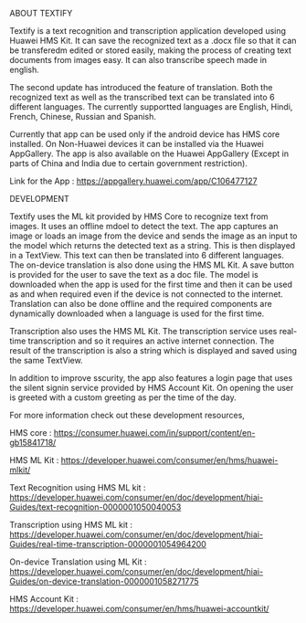 ABOUT TEXTIFY

Textify is a text recognition and transcription application developed using Huawei HMS Kit. It can save the recognized text as a .docx file so that 
it can be transferedm edited or stored easily, making the process of creating text documents from images easy. It can also transcribe speech made in english.

The second update has introduced the feature of translation. Both the recognized text as well as the transcribed text can be translated into 6 different languages. The currently
supportted languages are English, Hindi, French, Chinese, Russian and Spanish. 

Currently that app can be used only if the android device has HMS core installed. On Non-Huawei devices it can be installed via the Huawei AppGallery. The app is also available on the
Huawei AppGallery (Except in parts of China and India due to certain government restriction). 

Link for the App : https://appgallery.huawei.com/app/C106477127

DEVELOPMENT

Textify uses the ML kit provided by HMS Core to recognize text from images. It uses an offline mdoel to detect the text. The app captures an image or loads an image from the 
device and sends the image as an input to the model which returns the detected text as a string. This is then displayed in a TextView. This text can then be translated into 
6 different languages. The on-device translation is also done using the HMS ML Kit. A save button is provided for the user to save the text as a doc file. The model is downloaded when the app
is used for the first time and then it can be used as and when required even if the device is not connected to the internet. Translation can also be done offline and the required components are dynamically downloaded when a language is used for the first time.

Transcription also uses the HMS ML Kit. The transcription service uses real-time transcription and so it requires an active internet connection. The result of the transcription
is also a string which is displayed and saved using the same TextView. 

In addition to improve sscurity, the app also features a login page that uses the silent signin service provided by HMS Account Kit. On opening the user is greeted with a custom
greeting as per the time of the day.

For more information check out these development resources,

HMS core : https://consumer.huawei.com/in/support/content/en-gb15841718/

HMS ML Kit : https://developer.huawei.com/consumer/en/hms/huawei-mlkit/

Text Recognition using HMS ML kit : https://developer.huawei.com/consumer/en/doc/development/hiai-Guides/text-recognition-0000001050040053

Transcription using HMS ML kit : https://developer.huawei.com/consumer/en/doc/development/hiai-Guides/real-time-transcription-0000001054964200

On-device Translation using ML Kit : https://developer.huawei.com/consumer/en/doc/development/hiai-Guides/on-device-translation-0000001058271775

HMS Account Kit : https://developer.huawei.com/consumer/en/hms/huawei-accountkit/

